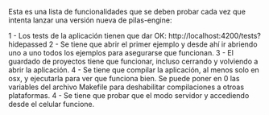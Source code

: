 Esta es una lista de funcionalidades que se deben probar cada vez que
intenta lanzar una versión nueva de pilas-engine:

1 - Los tests de la aplicación tienen que dar OK: 
        http://localhost:4200/tests?hidepassed
2 - Se tiene que abrir el primer ejemplo y desde ahí ir abriendo uno 
    a uno todos los ejemplos para asegurarse que funcionan.
3 - El guardado de proyectos tiene que funcionar, incluso cerrando y 
    volviendo a abrir la aplicación.
4 - Se tiene que compilar la aplicación, al menos solo en osx, y
    ejecutarla para ver que funciona bien. Se puede poner en 0 las
    variables del archivo Makefile para deshabilitar compilaciones
    a otroas plataformas.
4 - Se tiene que probar que el modo servidor y accediendo desde 
    el celular funcione.
